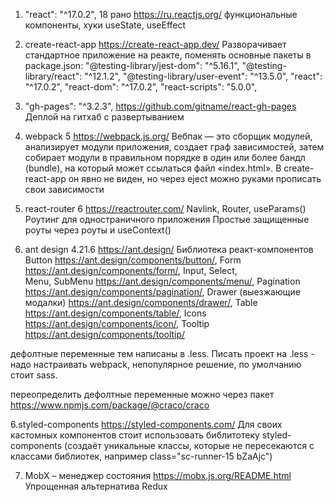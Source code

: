 1. "react": "^17.0.2", 18 рано
https://ru.reactjs.org/
функциональные компоненты, хуки useState, useEffect

2. create-react-app
https://create-react-app.dev/
Разворачивает стандартное приложение на реакте, поменять основные пакеты в package.json:
"@testing-library/jest-dom": "^5.16.1",
"@testing-library/react": "^12.1.2",
"@testing-library/user-event": "^13.5.0",
"react": "^17.0.2",
"react-dom": "^17.0.2",
"react-scripts": "5.0.0",

3. "gh-pages": "^3.2.3",
https://github.com/gitname/react-gh-pages
Деплой на гитхаб с развертыванием 


3. webpack 5
https://webpack.js.org/
Вебпак — это сборщик модулей, анализирует модули приложения, создает граф зависимостей, затем собирает модули в правильном порядке в один или более бандл (bundle), на который может ссылаться файл «index.html».
В create-react-app он явно не виден, но через eject можно руками прописать свои зависимости

4. react-router 6
https://reactrouter.com/
Navlink, Router, useParams()
Роутинг для одностраничного приложения
Простые защищенные роуты через роуты и useContext()

5. ant design 4.21.6
https://ant.design/
Библиотека реакт-компонентов
Button https://ant.design/components/button/, 
Form https://ant.design/components/form/,
Input, Select,  
Menu, SubMenu https://ant.design/components/menu/, 
Pagination https://ant.design/components/pagination/,
Drawer (выезжающие модалки) https://ant.design/components/drawer/,
Table https://ant.design/components/table/,
Icons https://ant.design/components/icon/, 
Tooltip https://ant.design/components/tooltip/

дефолтные переменные тем написаны в .less. Писать проект на .less - надо настраивать webpack, непопулярное решение, по умолчанию стоит sass.

переопределить дефолтные переменные можно через пакет https://www.npmjs.com/package/@craco/craco

6.styled-components
https://styled-components.com/
Для своих кастомных компонентов стоит использовать библитотеку styled-components (создаёт уникальные классы, которые не пересекаются с классами библиотек, например class="sc-runner-15 bZaAjc")

7. MobX – менеджер состояния 
https://mobx.js.org/README.html
Упрощенная альтернатива Redux
